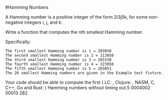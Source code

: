 #Hamming Numbers

A Hamming number is a positive integer of the form 2i3j5k, for some non-negative integers i, j, and k.

Write a function that computes the nth smallest Hamming number.

Specifically:
```
The first smallest Hamming number is 1 = 203050
The second smallest Hamming number is 2 = 213050
The third smallest Hamming number is 3 = 203150
The fourth smallest Hamming number is 4 = 223050
The fifth smallest Hamming number is 5 = 203051
The 20 smallest Hamming numbers are given in the Example test fixture.
```
Your code should be able to compute the first ( LC: , Clojure: , NASM, C, C++, Go and Rust: ) Hamming numbers without timing out.5 0004002 00013 282

